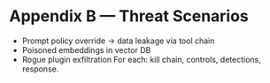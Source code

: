# Appendix B — Threat Scenarios

- Prompt policy override → data leakage via tool chain
- Poisoned embeddings in vector DB
- Rogue plugin exfiltration
For each: kill chain, controls, detections, response.
